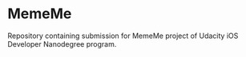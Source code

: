 # MemeMe
Repository containing submission for MemeMe project of Udacity iOS Developer Nanodegree program.

